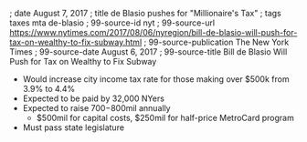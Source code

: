 ; date August 7, 2017
; title de Blasio pushes for "Millionaire's Tax"
; tags taxes mta de-blasio
; 99-source-id nyt
; 99-source-url https://www.nytimes.com/2017/08/06/nyregion/bill-de-blasio-will-push-for-tax-on-wealthy-to-fix-subway.html
; 99-source-publication The New York Times
; 99-source-date August 6, 2017
; 99-source-title Bill de Blasio Will Push for Tax on Wealthy to Fix Subway

- Would increase city income tax rate for those making over $500k from 3.9% to 4.4%
- Expected to be paid by 32,000 NYers
- Expected to raise $700-$800mil annually
  - $500mil for capital costs, $250mil for half-price MetroCard program
- Must pass state legislature
